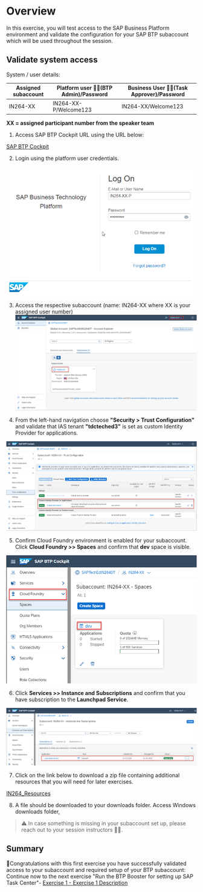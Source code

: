 # Overview

In this exercise, you will test access to the SAP Business Platform environment and validate the configuration for your SAP BTP subaccount which will be used throughout the session.

## Validate system access

System / user details:

| Assigned subaccount|Platform user 👷‍♂️(BTP Admin)/Password|Business User 👩‍💼(Task Approver)/Password|
| ------------- |-------------| -----|
| IN264-XX| IN264-XX-P/Welcome123| IN264-XX/Welcome123|

**XX = assigned participant number from the speaker team**

1. Access SAP BTP Cockpit URL using the URL below:

[SAP BTP Cockpit](https://cockpit.eu10.hana.ondemand.com/cockpit/?idp=tdcteched3.accounts.ondemand.com#/globalaccount/62d9c33d-1b44-4afa-9751-2cb0165ba817)

2. Login using the platform user credentials.

![](/exercises/ex0/images/Ex0-1.png)

3. Access the respective subaccount (name: IN264-XX where XX is your assigned user number)
![](/exercises/ex0/images/btp_ga_view.png)

4. From the left-hand navigation choose **"Security > Trust Configuration"** and validate that IAS tenant **"tdcteched3"** is set as custom Identity Provider for applications.

![](/exercises/ex0/images/trust_check.png)

5. Confirm Cloud Foundry environment is enabled for your subaccount.  Click **Cloud Foundry >> Spaces** and confirm that **dev** space is visible.

![](/exercises/ex0/images/cf_check.png)

6. Click **Services >> Instance and Subscriptions** and confirm that you have subscription to the **Launchpad Service**.

![](/exercises/ex0/images/lp_check.png)

7.  Click on the link below to download a zip file containing additional resources that you will need for later exercises.

[IN264_Resources](https://github.com/SAP-samples/teched2022-IN264/raw/main/exercises/IN264-Resources.zip)

8. A file should be downloaded to your downloads folder.  Access Windows downloads folder, 

> ⚠ In case something is missing in your subaccount set up, please reach out to your session instructors 👩‍🏫.

## Summary

🎉Congratulations with this first exercise you have successfully validated access to your subaccount and required setup of your BTP subaccount:
Continue now to the next exercise "Run the BTP Booster for setting up SAP Task Center"- [Exercise 1 - Exercise 1 Description](../ex1/README.md)
